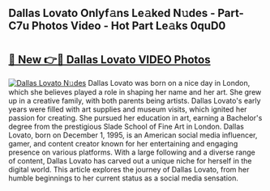 ## Dallas Lovato Onlyf𝚊ns Le𝚊ked N𝚞des - Part-C7u Photos Video - Hot Part Le𝚊ks 0quD0

# <h2><a href="http://ab44180.deff.icu/?id=Dallas+Lovato">🔗 New 👉🔴 Dallas Lovato VIDEO Photos</a></h2>

[![Dallas Lovato N𝚞des](https://i.imgur.com/rIISA9y.gif)](http://ab44180.deff.icu/?id=Dallas+Lovato)
Dallas Lovato was born on a nice day in London, which she believes played a role in shaping her name and her art. She grew up in a creative family, with both parents being artists. Dallas Lovato's early years were filled with art supplies and museum visits, which ignited her passion for creating. She pursued her education in art, earning a Bachelor's degree from the prestigious Slade School of Fine Art in London. Dallas Lovato, born on December 1, 1995, is an American social media influencer, gamer, and content creator known for her entertaining and engaging presence on various platforms. With a large following and a diverse range of content, Dallas Lovato has carved out a unique niche for herself in the digital world. This article explores the journey of Dallas Lovato, from her humble beginnings to her current status as a social media sensation.
